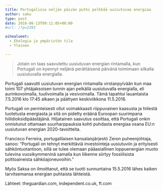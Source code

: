```yaml
---
title: Portugalissa neljän päivän putki pelkkää uusiutuvaa energiaa
author: saku
type: post
date: 2016-06-13T09:11:05+00:00
#url: /?p=2393

aihealueet:
  - Ekologia ja ympäristön tila
  - Yleinen

---
```

> Jotain on taas saavutettu uusiutuvan energian rintamalla, kun Portugali on kyennyt neljänä perättäisenä päivänä toimimaan silkalla uusiutuvalla energialla.

Portugali saavutti uusiutuvan energian rintamalla virstanpylvään kun maa toimi 107 yhtäjaksoisen tunnin ajan pelkällä uusiutuvalla energialla, eli aurinkovoimalla, tuulivoimalla ja vesivoimalla. Tämä tapahtui lauantaista 7.5.2016 klo 17:45 alkaen ja päättyen keskiviikkona 11.5.2016.

Portugali on perinteisesti ollut voimakkaasti riippuvainen kaasusta ja hiilestä tuotetusta energiasta ja sitä on pidetty eräänä Euroopan suurimpana hiilidioksidipäästäjänä. Hiljatainen saavutus osoittaa, että Portugali onkin onnistunut ottamaan suurharppauksia kohti puhdasta energiaa osana EU:n uusiutuvan energian 2020-tavoitteita.

Francisco Ferreira, portugalilaisen kansalaisjärjestö Zeron puheenjohtaja, sanoo: &#8220;Portugali on tehnyt merkittäviä investointeja uusiutuviin ja erityisesti sähköntuotantoon, sillä se tulee olemaan pääasiallinen loppuenergian muoto tulevina vuosikymmeninä samalla kun liikenne siirtyy fossiilisista polttoaineista sähköajoneuvoihin.&#8221;

Myös Saksa on ilmoittanut, että se tuotti sunnuntaina 15.5.2016 lähes kaiken tarvitsemansa energian puhtaista lähteistä.

Lähteet: theguardian.com, independent.co.uk, ft.com

